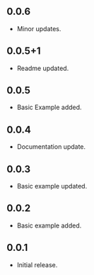 ## 0.0.6

* Minor updates.
## 0.0.5+1

* Readme updated.
## 0.0.5

* Basic Example added.

## 0.0.4

* Documentation update.

## 0.0.3

* Basic example updated.

## 0.0.2

* Basic example added.

## 0.0.1

* Initial release.
